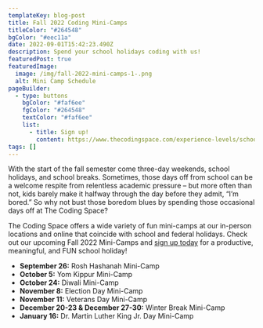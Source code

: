 ```yaml
---
templateKey: blog-post
title: Fall 2022 Coding Mini-Camps
titleColor: "#264548"
bgColor: "#eec11a"
date: 2022-09-01T15:42:23.490Z
description: Spend your school holidays coding with us!
featuredPost: true
featuredImage:
  image: /img/fall-2022-mini-camps-1-.png
  alt: Mini Camp Schedule
pageBuilder:
  - type: buttons
    bgColor: "#faf6ee"
    fgColor: "#264548"
    textColor: "#faf6ee"
    list:
      - title: Sign up!
        content: https://www.thecodingspace.com/experience-levels/school-holiday-mini-camps/#
tags: []
---
```

With the start of the fall semester come three-day weekends, school holidays, and school breaks. Sometimes, those days off from school can be a welcome respite from relentless academic pressure – but more often than not, kids barely make it halfway through the day before they admit, “I’m bored.” So why not bust those boredom blues by spending those occasional days off at The Coding Space?

The Coding Space offers a wide variety of fun mini-camps at our in-person locations and online that coincide with school and federal holidays. Check out our upcoming Fall 2022 Mini-Camps and [sign up today](https://www.thecodingspace.com/experience-levels/school-holiday-mini-camps/) for a productive, meaningful, and FUN school holiday!

* **September 26:** Rosh Hashanah Mini-Camp
* **October 5:** Yom Kippur Mini-Camp
* **October 24:** Diwali Mini-Camp
* **November 8:** Election Day Mini-Camp
* **November 11:** Veterans Day Mini-Camp
* **December 20-23 & December 27-30:** Winter Break Mini-Camp
* **January 16:** Dr. Martin Luther King Jr. Day Mini-Camp